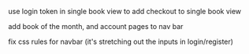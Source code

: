 use login token in single book view to add checkout to single book view

add book of the month, and account pages to nav bar

fix css rules for navbar (it's stretching out the inputs in  login/register)